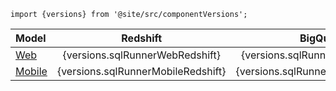 ```mdx-code-block
import {versions} from '@site/src/componentVersions';
```

| Model                                                                                                       |              Redshift              |              BigQuery              |              Snowflake              |
| :---------------------------------------------------------------------------------------------------------- | :--------------------------------: | :--------------------------------: | :---------------------------------: |
| [Web](/docs/modeling-your-data/modeling-your-data-with-sql-runner/sql-runner-web-data-model/index.md)       |  {versions.sqlRunnerWebRedshift}   |  {versions.sqlRunnerWebBigQuery}   |  {versions.sqlRunnerWebSnowflake}   |
| [Mobile](/docs/modeling-your-data/modeling-your-data-with-sql-runner/sql-runner-mobile-data-model/index.md) | {versions.sqlRunnerMobileRedshift} | {versions.sqlRunnerMobileBigQuery} | {versions.sqlRunnerMobileSnowflake} |
